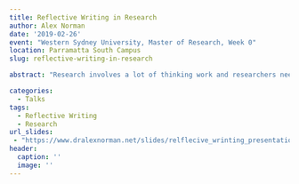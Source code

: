```yaml
---
title: Reflective Writing in Research
author: Alex Norman
date: '2019-02-26'
event: "Western Sydney University, Master of Research, Week 0"
location: Parramatta South Campus
slug: reflective-writing-in-research

abstract: "Research involves a lot of thinking work and researchers need to record their thinking in a simple, systematic, and reliable way. Reflective writing is one solution to this problem."

categories:
  - Talks
tags:
  - Reflective Writing
  - Research
url_slides:
 - "https://www.dralexnorman.net/slides/relflecive_wrinting_presentation"
header:
  caption: ''
  image: ''
---
```

